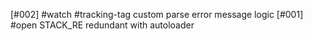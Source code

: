 [#002]       #watch #tracking-tag custom parse error message logic
[#001] #open STACK_RE redundant with autoloader
